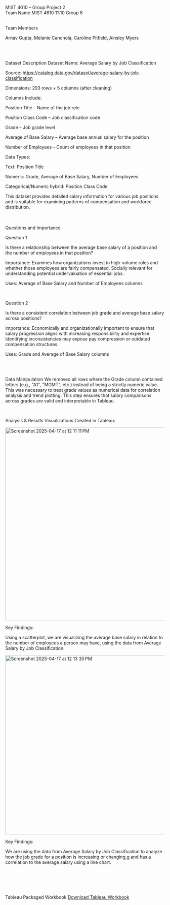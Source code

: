 MIST 4610 – Group Project 2
<br>
Team Name
MIST 4610 11:10 Group 8

<br>
Team Members

Arnav Gupta,
Melanie Canchola,
Caroline Pitfield,
Ainsley Myers

<br><br>

Dataset Description
Dataset Name:
Average Salary by Job Classification

Source:
https://catalog.data.gov/dataset/average-salary-by-job-classification

Dimensions:
293 rows × 5 columns (after cleaning)

Columns Include:

Position Title – Name of the job role

Position Class Code – Job classification code

Grade – Job grade level

Average of Base Salary – Average base annual salary for the position

Number of Employees – Count of employees in that position

Data Types:

Text: Position Title

Numeric: Grade, Average of Base Salary, Number of Employees

Categorical/Numeric hybrid: Position Class Code

This dataset provides detailed salary information for various job positions and is suitable for examining patterns of compensation and workforce distribution.

<br><br>
Questions and Importance

Question 1

Is there a relationship between the average base salary of a position and the number of employees in that position?

Importance:
Examines how organizations invest in high-volume roles and whether those employees are fairly compensated. Socially relevant for understanding potential undervaluation of essential jobs.

Uses: Average of Base Salary and Number of Employees columns

<br>

Question 2

Is there a consistent correlation between job grade and average base salary across positions?

Importance:
Economically and organizationally important to ensure that salary progression aligns with increasing responsibility and expertise. Identifying inconsistencies may expose pay compression or outdated compensation structures.

Uses: Grade and Average of Base Salary columns


<br><br>

Data Manipulation
We removed all rows where the Grade column contained letters (e.g., "A1", "MGMT", etc.) instead of being a strictly numeric value. This was necessary to treat grade values as numerical data for correlation analysis and trend plotting. This step ensures that salary comparisons across grades are valid and interpretable in Tableau.

<br><be>

Analysis & Results
Visualizations Created in Tableau:


<img width="607" alt="Screenshot 2025-04-17 at 12 11 11 PM" src="https://github.com/user-attachments/assets/ab717199-a6ab-473f-bd30-8a474c04a367" />

Key Findings:

Using a scatterplot, we are visualizing the average base salary in relation to the number of employees a person may have, using the data from Average Salary by Job Classification.

   
<img width="564" alt="Screenshot 2025-04-17 at 12 13 30 PM" src="https://github.com/user-attachments/assets/bc942eab-2408-4752-86f5-6c5e7fe26369" />

Key Findings:

We are using the data from Average Salary by Job Classification to analyze how  the job grade for a position is increasing or changing,g and has a correlation to the average salary using a line chart.
   
<br>




<br><br>

Tableau Packaged Workbook
[Download Tableau Workbook](./Project2Tableau.twb) 

